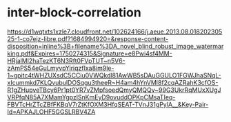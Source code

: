 # inter-block-correlation

https://d1wqtxts1xzle7.cloudfront.net/102624166/j.aeue.2013.08.01820230525-1-co7ejz-libre.pdf?1684994920=&response-content-disposition=inline%3B+filename%3DA_novel_blind_robust_image_watermarking.pdf&Expires=1750274315&Signature=e8Pwi4sf4MM-HRjalMl2haTezKT6N3Rft0FVpTUT~n5V6-zAmPS54eGuLmyvpYiriqzfIxa8im9le-1~gpitc4tWHZUXsdC5CCiu0VWQkdl81AwWB5sDAuGGULO1FGWJhaSNqL-xIcummkd7KLQvubulDOSqgu3theeR~H4am4hYnVMl8f2cqAZRahK3cfOS-R1gZHupveTBcy6Pr1pt0YR7vZMpfsoedQmyQMQQv~99G3UkrRqMUxXUgJVRPfqN85A7XMamYgpzlSnKmEyD9ovuddOPKpCMsaTIeq-FBVTcHrZTcZBfFKBqV7rZtKfOXM3HfqSEAT-TVnJ31gPylA__&Key-Pair-Id=APKAJLOHF5GGSLRBV4ZA
